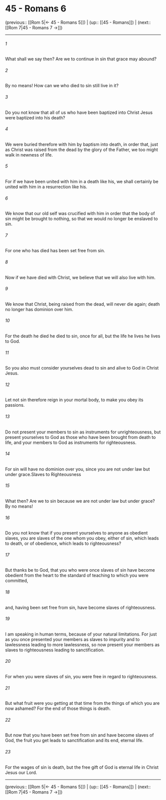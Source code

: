 # 45 - Romans 6

(previous:: [[Rom 5|← 45 - Romans 5]]) | (up:: [[45 - Romans]]) | (next:: [[Rom 7|45 - Romans 7 →]])

***


###### 1 
What shall we say then? Are we to continue in sin that grace may abound? 

###### 2 
By no means! How can we who died to sin still live in it? 

###### 3 
Do you not know that all of us who have been baptized into Christ Jesus were baptized into his death? 

###### 4 
We were buried therefore with him by baptism into death, in order that, just as Christ was raised from the dead by the glory of the Father, we too might walk in newness of life. 

###### 5 
For if we have been united with him in a death like his, we shall certainly be united with him in a resurrection like his. 

###### 6 
We know that our old self was crucified with him in order that the body of sin might be brought to nothing, so that we would no longer be enslaved to sin. 

###### 7 
For one who has died has been set free from sin. 

###### 8 
Now if we have died with Christ, we believe that we will also live with him. 

###### 9 
We know that Christ, being raised from the dead, will never die again; death no longer has dominion over him. 

###### 10 
For the death he died he died to sin, once for all, but the life he lives he lives to God. 

###### 11 
So you also must consider yourselves dead to sin and alive to God in Christ Jesus. 

###### 12 
Let not sin therefore reign in your mortal body, to make you obey its passions. 

###### 13 
Do not present your members to sin as instruments for unrighteousness, but present yourselves to God as those who have been brought from death to life, and your members to God as instruments for righteousness. 

###### 14 
For sin will have no dominion over you, since you are not under law but under grace.Slaves to Righteousness 

###### 15 
What then? Are we to sin because we are not under law but under grace? By no means! 

###### 16 
Do you not know that if you present yourselves to anyone as obedient slaves, you are slaves of the one whom you obey, either of sin, which leads to death, or of obedience, which leads to righteousness? 

###### 17 
But thanks be to God, that you who were once slaves of sin have become obedient from the heart to the standard of teaching to which you were committed, 

###### 18 
and, having been set free from sin, have become slaves of righteousness. 

###### 19 
I am speaking in human terms, because of your natural limitations. For just as you once presented your members as slaves to impurity and to lawlessness leading to more lawlessness, so now present your members as slaves to righteousness leading to sanctification. 

###### 20 
For when you were slaves of sin, you were free in regard to righteousness. 

###### 21 
But what fruit were you getting at that time from the things of which you are now ashamed? For the end of those things is death. 

###### 22 
But now that you have been set free from sin and have become slaves of God, the fruit you get leads to sanctification and its end, eternal life. 

###### 23 
For the wages of sin is death, but the free gift of God is eternal life in Christ Jesus our Lord.

***

(previous:: [[Rom 5|← 45 - Romans 5]]) | (up:: [[45 - Romans]]) | (next:: [[Rom 7|45 - Romans 7 →]])
